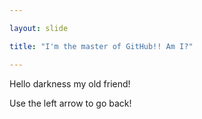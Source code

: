 ```yaml
---

layout: slide

title: "I'm the master of GitHub!! Am I?"

---
```


Hello darkness my old friend!

Use the left arrow to go back!
